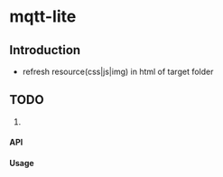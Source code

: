 # mqtt-lite

## Introduction
- refresh resource(css|js|img) in html of target folder

## TODO
1.

#### API

#### Usage
```javascript

```
